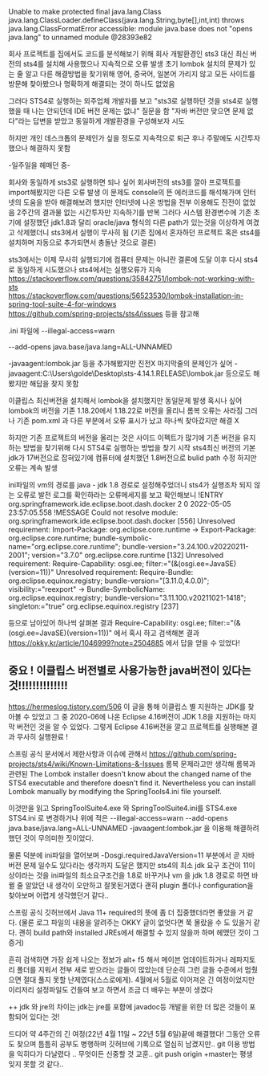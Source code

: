 Unable to make protected final java.lang.Class java.lang.ClassLoader.defineClass(java.lang.String,byte[],int,int) 
throws java.lang.ClassFormatError accessible: module java.base does not "opens java.lang" to unnamed module @28393e82

회사 프로젝트를 집에서도 코드를 분석해보기 위해 회사 개발환경인 sts3 대신 최신 버전의 sts4를 설치해 사용했으나 지속적으로 오류 발생
초기 lombok 설치의 문제가 있는 줄 알고 다른 해결방법을 찾기위해 영어, 중국어, 일본어 가리지 않고 모든 사이트를 방문해 찾아봤으나 
명확하게 해결되는 것이 하나도 없었음

그러다 STS4로 실행하는 외주업체 개발자를 보고 "sts3로 실행하던 것을 sts4로 실행했을 때 나는 안되던데 IDE 버전 문제는 없냐" 질문을 함 
"자바 버전만 맞으면 문제 없다"라는 답변을 받았고 동일하게 개발환경을 구성해보자 시도 

하지만 개인 데스크톱의 문제인가 싶을 정도로 지속적으로 퇴근 후나 주말에도 시간투자했으나 해결하지 못함

-일주일을 헤매던 중- 

회사와 동일하게 sts3로 실행하면 되나 싶어 회사버전의 sts3를 깔아 프로젝트를 import해봤지만 다른 오류 발생 
이 문제도 console의 뜬 에러코드를 해석해가며 인터넷의 도움을 받아 해결해보려 했지만 인터넷에 나온 방법을 전부 이용해도 진전이 없었음
2주간의 결과물 없는 시간투자만 지속하기를 반복 
그러다 시스템 환경변수에 기존 초기에 설정했던 jdk1.8과 달리 oracle/java 형식의 다른 path가 있는것을 이상하게 여겼고 삭제했더니 
sts3에서 실행이 무사히 됨 (기존 집에서 혼자하던 프로젝트 혹은 sts4를 설치하며 자동으로 추가되면서 충돌난 것으로 결론) 

sts3에서는 이제 무사히 실행되기에 컴퓨터 문제는 아니란 결론에 도달 이후 다시 sts4로 동일하게 시도했으나 sts4에서는 실행오류가 지속
https://stackoverflow.com/questions/35842751/lombok-not-working-with-sts <br>
https://stackoverflow.com/questions/56523530/lombok-installation-in-spring-tool-suite-4-for-windows<br>
https://github.com/spring-projects/sts4/issues 등을 참고해 

.ini 파일에 
--illegal-access=warn

--add-opens java.base/java.lang=ALL-UNNAMED

-javaagent:lombok.jar
등을 추가해봤지만 진전X  마지막줄의 문제인가 싶어 -javaagent:C:\Users\golde\Desktop\sts-4.14.1.RELEASE\lombok.jar 등으로도 해봤지만 
해답을 찾지 못함

이클립스 최신버전을 설치해서 lombok을 설치했지만 동일문제 발생 혹시나 싶어 lombok의 버전을 기존 1.18.20에서 1.18.22로 버전을 올리니
롬복 오류는 사라짐 그러나 기존 pom.xml 과 다른 부분에서 오류 표시가 났고 하나씩 찾아갔지만 해결 X 

하지만 기존 프로젝트의 버전을 올리는 것은 사이드 이펙트가 많기에 기존 버전을 유지하는 방법을 찾기위해 다시 
STS4로 실행하는 방법을 찾기 시작 sts4최신 버전의 기본 jdk가 17버전으로 잡혀있기에 컴퓨터에 설치했던 1.8버전으로 bulid path 수정 하지만
오류는 계속 발생

ini파일의 vm의 경로를 java - jdk 1.8 경로로 설정해주었더니 sts4가 실행조차 되지 않는 오류로 발전 로그를 확인하라는 오류메세지를 
보고 확인해보니 
!ENTRY org.springframework.ide.eclipse.boot.dash.docker 2 0 2022-05-05 23:57:05.558
!MESSAGE Could not resolve module: org.springframework.ide.eclipse.boot.dash.docker [556]
  Unresolved requirement: Import-Package: org.eclipse.core.runtime
    -> Export-Package: org.eclipse.core.runtime; bundle-symbolic-name="org.eclipse.core.runtime"; bundle-version="3.24.100.v20220211-2001"; version="3.7.0"
       org.eclipse.core.runtime [132]
         Unresolved requirement: Require-Capability: osgi.ee; filter:="(&(osgi.ee=JavaSE)(version=11))"
         Unresolved requirement: Require-Bundle: org.eclipse.equinox.registry; bundle-version="[3.11.0,4.0.0)"; visibility:="reexport"
           -> Bundle-SymbolicName: org.eclipse.equinox.registry; bundle-version="3.11.100.v20211021-1418"; singleton:="true"
              org.eclipse.equinox.registry [237]

등으로 남아있어 하나씩 살펴본 결과 Require-Capability: osgi.ee; filter:="(&(osgi.ee=JavaSE)(version=11))" 에서 혹시 하고 검색해본 결과
https://okky.kr/article/1046999?note=2504885 에서 답을 얻을 수 있었다! 


## 중요 ! 이클립스 버전별로 사용가능한 java버전이 있다는 것!!!!!!!!!!!!!!
https://hermeslog.tistory.com/506  이 글을 통해 이클립스 별 지원하는 JDK를 찾아볼 수 있었고
그 중 2020-06에 나온 Eclipse 4.16버전이 JDK 1.8을 지원하는 마지막 버전인 것을 알 수 있었다.
그렇게 Eclipse 4.16버전을 깔고 프로젝트를 실행해본 결과 무사히 실행완료 !


스프링 공식 문서에서 제한사항과 이슈에 관해서
https://github.com/spring-projects/sts4/wiki/Known-Limitations-&-Issues 
롬복 문제라고만 생각해 롬복과 관련된
<Lombok>
The Lombok installer doesn't know about the changed name of the STS4 executable and therefore doesn't find it.
Nevertheless you can install Lombok manually by modifying the SpringTools4.ini file yourself.

이것만을 읽고 SpringToolSuite4.exe 와 SpringToolSuite4.ini를 STS4.exe STS4.ini 로 변경하거나 위에 적은 
--illegal-access=warn
--add-opens java.base/java.lang=ALL-UNNAMED
-javaagent:lombok.jar 을 이용해 해결하려 했던 것이 무의미한 짓이었다.

물론 덕분에 ini파일을 열어보며 -Dosgi.requiredJavaVersion=11 부분에서 곧 자바 버전 문제 일수도 있다라는 생각까지 도달은 했지만 
sts4의 최소 jdk 요구 조건이 11이상이라는 것을 ini파일의 최소요구조건을 1.8로 바꾸거나 vm 을 jdk 1.8 경로로 하면 바뀔 줄 알았던 내 생각이 오만하고 잘못된거였다
괜히 plugin 폴더나 configuration을 찾아보며 어렵게 생각했던거 같다..

스프링 공식 깃허브에서 Java 11+ required의 뜻에 좀 더 집중했더라면 좋았을 거 같다. 
(물론 로그 파일의 내용을 알려주는 OKKY 글이 없엇다면 쭉 몰랐을 수 도 있을거 같다. 괜히 build path와 installed JREs에서 해결할 수 있지 않을까 하며 헤맸던 것이 그 증거)


흔히 검색하면 가장 쉽게 나오는 정보가 alt+ f5 해서 메이븐 업데이트하거나 레파지토리 폴더를 지워서 전부 새로 받으라는 글들이 많았는데
단순히 그런 글들 수준에서 멈췄으면 절대 풀지 못할 난제였다(스스로에게). 4월에서 5월로 이어져온 긴 여정이었지만
이리저리 설정파일도 건들여 보고 하면서 조금 더 배우는 부분이 생겼다 


++ jdk 와 jre의 차이는 jdk는 jre를 포함에 javadoc등 개발을 위한 더 많은 것들이 포함되어 있다는 것!


드디어 약 4주간의 긴 여정(22년 4월 11일 ~ 22년 5월 6일)끝에 해결했다! 
그동안 오류도 찾으며 틈틈히 공부도 병행하며 깃허브에 기록으로 열심히 남겼지만.. git 이용 방법을 익히다가 다날렸다 .. 무엇이든 신중할 것 교훈.. 
git push origin +master는 평생 잊지 못할 것 같다..
